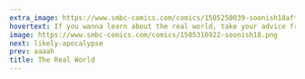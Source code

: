 ```yaml
---
extra_image: https://www.smbc-comics.com/comics/1505250039-soonish18after.png
hovertext: If you wanna learn about the real world, take your advice from a guy who draws cartoons for a living.
image: https://www.smbc-comics.com/comics/1505316922-soonish18.png
next: likely-apocalypse
prev: aaaah
title: The Real World
---
```


